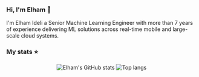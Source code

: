 ### Hi, I'm Elham 👋

I'm Elham Ideli a Senior Machine Learning Engineer with more than 7 years of experience delivering ML solutions across real-time mobile and large-scale cloud systems.

### My stats ⭐

<div align="center">
<img alt="Elham's GitHub stats" src="https://github-readme-stats-ellies-projects-babd877f.vercel.app/api?username=ellie-ei&show_icons=true&theme=transparent"/>
<img alt="Top langs" src="https://github-readme-stats-ellies-projects-babd877f.vercel.app/api/top-langs/?username=ellie-ei&layout=compact&&langs_count=8"/>
</div>

